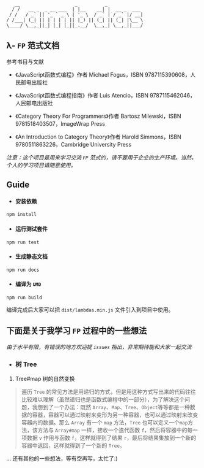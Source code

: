 ```
   __                    _          _             
  / /   __ _  _ __ ___  | |__    __| |  __ _  ___ 
 / /   / _` || '_ ` _ \ | '_ \  / _` | / _` |/ __|
/ /___| (_| || | | | | || |_) || (_| || (_| |\__ \
\____/ \__,_||_| |_| |_||_.__/  \__,_| \__,_||___/
```

## λ- `FP` 范式文档

参考书目与文献

- 《JavaScript函数式编程》作者 Michael Fogus，ISBN 9787115390608，人民邮电出版社
- 《JavaScript函数式编程指南》作者 Luis Atencio，ISBN 9787115462046，人民邮电出版社

- 《Category Theory For Programmers》作者 Bartosz Milewski，ISBN 9781518403507，ImageWrap Press
- 《An Introduction to Category Theory》作者 Harold Simmons，ISBN 9780511863226，Cambridge University Press

*注意：这个项目是用来学习交流 `FP` 范式的，请不要用于企业的生产环境。当然，个人的学习项目请随意使用。*

## Guide

- #### 安装依赖

```shell
npm install
```

- #### 运行测试套件

```shell
npm run test
```

- #### 生成静态文档

```
npm run docs
```

- #### 编译为 `UMD`

```
npm run build
```

编译完成后大家可以把 `dist/lambdas.min.js` 文件引入到项目中使用。

## 下面是关于我学习 `FP` 过程中的一些想法

*由于水平有限，有错误的地方欢迎提 `issues` 指出，非常期待能和大家一起交流*

- ### 树 Tree

1. Tree#map 树的自然变换

> 遍历 `Tree` 的常见方法是用递归的方式，但是用这种方式写出来的代码往往比较难以理解（虽然递归也是函数式编程中的一部分），为了解决这个问题，我想到了一个办法：既然 `Array`、`Map`、`Tree`、`Object`等等都是一种数据的容器，容器可以通过映射来变形为另一种容器，也可以通过映射来改变容器内的数据。那么 `Array` 有一个 `map` 方法，`Tree` 也可以定义一个`map`方法，该方法与 `Array#map` 一样，接收一个迭代函数 `f`，然后将容器中的每一项数据 `v` 作用与函数 `f`，这样就得到了结果 `r`，最后将结果集放到一个新的容器中返回，这样就得到了一个新的 `Tree`。

... 还有其他的一些想法，等有空再写，太忙了:)
